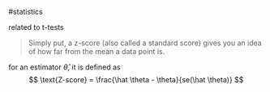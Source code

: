 #statistics 

related to t-tests

> Simply put, a z-score (also called a standard score) gives you an idea of how far from the mean a data point is.

for an estimator $\hat \theta$, it is defined as   
$$
\text{Z-score} = \frac{\hat \theta - \theta}{se(\hat \theta)}
$$
